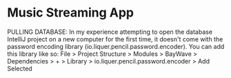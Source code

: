 # Music Streaming App

PULLING DATABASE: In my experience attempting to open the database IntelliJ project on a new computer for the first time, it doesn't
come with the password encoding library (io.liquer.pencil.password.encoder). You can add this library like so: 
File > Project Structure > Modules > BayWave > Dependencies > + > Library > io.liquer.pencil.password.encoder > Add Selected

